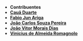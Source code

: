 * **Contribuentes**
* **[Cauã Duarte](https://github.com/DuarteCa)**
* **[Fabio Jun Ariga](https://github.com/FabioAriga)**
* **[João Carlos Souza Pereira](https://github.com/JoCa-SP)**
* **[João Vitor Morais Dias](https://github.com/MoraiisDev?tab=repositories)**
* **[Vinicius de Almeida Romagnolo](https://github.com/ViniRomag)**

